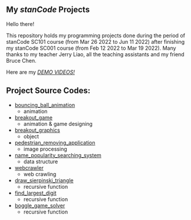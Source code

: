 ## My *stanCode* Projects
Hello there!

This repository holds my programming projects done during the period of stanCode SC101 course (from Mar 26 2022 to Jun 11 2022) after finishing my stanCode SC001 course (from Feb 12 2022 to Mar 19 2022). Many thanks to my teacher Jerry Liao, all the teaching assistants and my friend Bruce Chen.

Here are my *[DEMO VIDEOS!](https://drive.google.com/drive/folders/1kwNJCIUTYEhsWogJ_XPSWp9uERAJClWI?usp=sharing)*

## Project Source Codes:
* [bouncing_ball_animation](https://github.com/Ashton-Yang/MystanCodeProjects/blob/main/stanCode_Projects/SC101_assignment1_bouncing_ball_animation/bouncing_ball.py)
  * animation
* [breakout_game](https://github.com/Ashton-Yang/MystanCodeProjects/blob/main/stanCode_Projects/SC101_assignment2_breakout_game/breakout.py)
  * animation & game designing
* [breakout_graphics](https://github.com/Ashton-Yang/MystanCodeProjects/blob/main/stanCode_Projects/SC101_assignment2_breakout_game/breakoutgraphics.py)
  * object
* [pedestrian_removing_application](https://github.com/Ashton-Yang/MystanCodeProjects/blob/main/stanCode_Projects/SC101_assignment3_pedestrian_removing_application/pedestrian_removing_application.py)
  * image processing
* [name_popularity_searching_system](https://github.com/Ashton-Yang/MystanCodeProjects/blob/main/stanCode_Projects/SC101_assignment4_name_popularity_searching_system/babygraphics.py)
  * data structure
* [webcrawler](https://github.com/Ashton-Yang/MystanCodeProjects/blob/main/stanCode_Projects/SC101_assignment4_webcrawler/webcrawler.py)
  * web crawling 
* [draw_sierpinski_triangle](https://github.com/Ashton-Yang/MystanCodeProjects/blob/main/stanCode_Projects/SC101_assignment5_draw_sierpinski_triangle/sierpinski.py)
  * recursive function
* [find_largest_digit](https://github.com/Ashton-Yang/MystanCodeProjects/blob/main/stanCode_Projects/SC101_assignment5_find_largest_digit/largest_digit.py)
  * recursive function
* [boggle_game_solver](https://github.com/Ashton-Yang/MystanCodeProjects/blob/main/stanCode_Projects/SC101_assignment6_boggle_game_solver/boggle.py) 
  * recursive function
 
